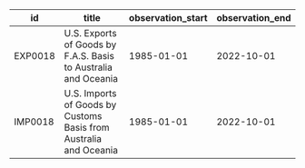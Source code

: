 | id      | title                                                             | observation_start   | observation_end   |
|---------|-------------------------------------------------------------------|---------------------|-------------------|
| EXP0018 | U.S. Exports of Goods by F.A.S. Basis to Australia and Oceania    | 1985-01-01          | 2022-10-01        |
| IMP0018 | U.S. Imports of Goods by Customs Basis from Australia and Oceania | 1985-01-01          | 2022-10-01        |